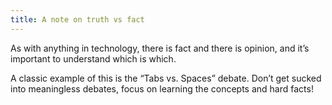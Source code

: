 ```yaml
---
title: A note on truth vs fact
---
```


As with anything in technology, there is fact and there is opinion, and it’s important to understand which is which.

A classic example of this is the “Tabs vs. Spaces” debate. Don’t get sucked into meaningless debates, focus on learning the concepts and hard facts!
